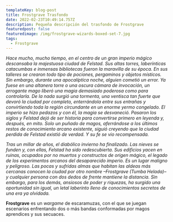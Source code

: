 ```yaml
---
templateKey: blog-post
title: Frostgrave Trasfondo
date: 2022-02-23T10:49:14.757Z
description: Pequeña descripción del trasfondo de Frostgrave
featuredpost: false
featuredimage: /img/frostgrave-wizards-boxed-set-7.jpg
tags:
  - Frostgrave
---
```

<!--StartFragment-->

*Hace mucho, mucho tiempo, en el centro de un gran imperio mágico descansaba la majestuosa ciudad de Felstad. Sus altas torres, laberínticas catacumbas e inmensas bibliotecas fueron la maravilla de su época. En sus talleres se crearon todo tipo de pociones, pergaminos y objetos místicos. Sin embargo, durante una apocalíptica noche, alguien cometió un error. Ya fuese en una altanera torre o una oscura cámara de invocación, un arrogante mago liberó una magia demasiado poderosa como para controlarla. De la nada surgió una tormenta, una ventisca tan fuerte que devoró la ciudad por completo, enterrándola entre sus entrañas y convirtiendo toda la región circundante en un enorme yermo congelado. El imperio se hizo pedazos y con él, la magia se desvaneció. Pasaron los siglos y Felstad dejó de ser historia para convertirse primero en leyenda y, después, en mito. Solo un puñado de magos, aferrándose a los últimos restos de conocimiento arcano existente, siguió creyendo que la ciudad perdida de Felstad existió de verdad. Y su fe se vio recompensada.* 



*Tras un millar de años, el diabólico invierno ha finalizado. Las nieves se funden y, con ellas, Felstad ha sido redescubierta. Sus edificios yacen en ruinas, ocupados por no muertos y constructos de origen mágico, el legado de los experimentos arcanos del desaparecido imperio. Es un lugar maligno y peligroso. Las pocas y sufridas almas que habitan las aldeas más cercanas conocen la ciudad por otro nombre –Frostgrave (Tumba Helada)– y cualquier persona con dos dedos de frente mantiene la distancia. Sin embargo, para los demás, ansiosos de poder y riquezas, ha surgido una oportunidad sin igual, un letal laberinto lleno de conocimientos secretos de una era ya olvidada.*

**Frostgrave** es un *wargame* de escaramuzas, con el que se juegan escenarios enfrentando dos o más bandas conformadas por magos aprendices y sus secuaces.

<!--EndFragment-->
